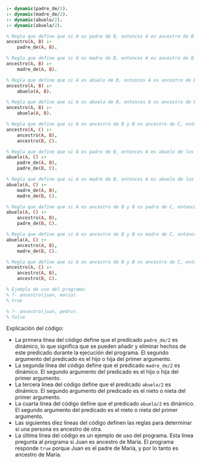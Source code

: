 ```prolog
:- dynamic(padre_de/2).
:- dynamic(madre_de/2).
:- dynamic(abuelo/2).
:- dynamic(abuela/2).

% Regla que define que si A es padre de B, entonces A es ancestro de B.
ancestro(A, B) :-
    padre_de(A, B).

% Regla que define que si A es madre de B, entonces A es ancestro de B.
ancestro(A, B) :-
    madre_de(A, B).

% Regla que define que si A es abuelo de B, entonces A es ancestro de B.
ancestro(A, B) :-
    abuelo(A, B).

% Regla que define que si A es abuela de B, entonces A es ancestro de B.
ancestro(A, B) :-
    abuela(A, B).

% Regla que define que si A es ancestro de B y B es ancestro de C, entonces A es ancestro de C.
ancestro(A, C) :-
    ancestro(A, B),
    ancestro(B, C).

% Regla que define que si A es padre de B, entonces A es abuelo de los hijos de B.
abuelo(A, C) :-
    padre_de(A, B),
    padre_de(B, C).

% Regla que define que si A es madre de B, entonces A es abuela de los hijos de B.
abuela(A, C) :-
    madre_de(A, B),
    madre_de(B, C).

% Regla que define que si A es ancestro de B y B es padre de C, entonces A es abuelo de C.
abuelo(A, C) :-
    ancestro(A, B),
    padre_de(B, C).

% Regla que define que si A es ancestro de B y B es madre de C, entonces A es abuela de C.
abuela(A, C) :-
    ancestro(A, B),
    madre_de(B, C).

% Regla que define que si A es ancestro de B y B es ancestro de C, entonces A es ancestro de C.
ancestro(A, C) :-
    ancestro(A, B),
    ancestro(B, C).

% Ejemplo de uso del programa:
% ?- ancestro(juan, maria).
% true

% ?- ancestro(juan, pedro).
% false
```

Explicación del código:

* La primera línea del código define que el predicado `padre_de/2` es dinámico, lo que significa que se pueden añadir y eliminar hechos de este predicado durante la ejecución del programa. El segundo argumento del predicado es el hijo o hija del primer argumento.
* La segunda línea del código define que el predicado `madre_de/2` es dinámico. El segundo argumento del predicado es el hijo o hija del primer argumento.
* La tercera línea del código define que el predicado `abuelo/2` es dinámico. El segundo argumento del predicado es el nieto o nieta del primer argumento.
* La cuarta línea del código define que el predicado `abuela/2` es dinámico. El segundo argumento del predicado es el nieto o nieta del primer argumento.
* Las siguientes diez líneas del código definen las reglas para determinar si una persona es ancestro de otra.
* La última línea del código es un ejemplo de uso del programa. Esta línea pregunta al programa si Juan es ancestro de María. El programa responde `true` porque Juan es el padre de María, y por lo tanto es ancestro de María.